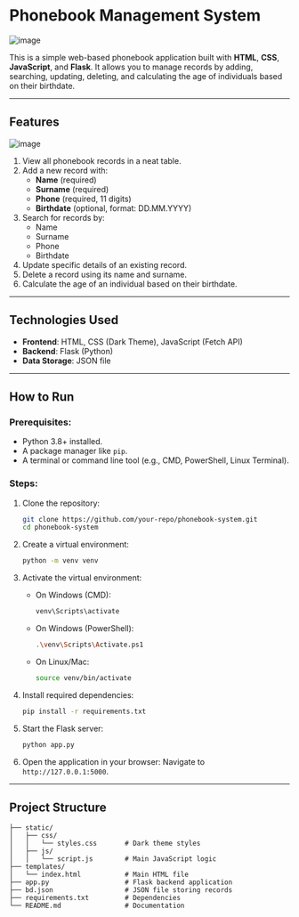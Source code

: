 # Phonebook Management System

![image](https://github.com/user-attachments/assets/0f455ddb-aa27-4bb3-bd85-ad70d2a2ee00)


This is a simple web-based phonebook application built with **HTML**, **CSS**, **JavaScript**, and **Flask**. It allows you to manage records by adding, searching, updating, deleting, and calculating the age of individuals based on their birthdate.

---

## **Features**

![image](https://github.com/user-attachments/assets/fe2d667a-03d8-4510-836e-6182a7c8545d)

1. View all phonebook records in a neat table.
2. Add a new record with:
   - **Name** (required)
   - **Surname** (required)
   - **Phone** (required, 11 digits)
   - **Birthdate** (optional, format: DD.MM.YYYY)
3. Search for records by:
   - Name
   - Surname
   - Phone
   - Birthdate
4. Update specific details of an existing record.
5. Delete a record using its name and surname.
6. Calculate the age of an individual based on their birthdate.

---

## **Technologies Used**

- **Frontend**: HTML, CSS (Dark Theme), JavaScript (Fetch API)
- **Backend**: Flask (Python)
- **Data Storage**: JSON file

---

## **How to Run**

### Prerequisites:
- Python 3.8+ installed.
- A package manager like `pip`.
- A terminal or command line tool (e.g., CMD, PowerShell, Linux Terminal).

### Steps:

1. Clone the repository:
   ```bash
   git clone https://github.com/your-repo/phonebook-system.git
   cd phonebook-system
   ```

2. Create a virtual environment:
   ```bash
   python -m venv venv
   ```

3. Activate the virtual environment:
   - On Windows (CMD):
     ```bash
     venv\Scripts\activate
     ```
   - On Windows (PowerShell):
     ```bash
     .\venv\Scripts\Activate.ps1
     ```
   - On Linux/Mac:
     ```bash
     source venv/bin/activate
     ```

4. Install required dependencies:
   ```bash
   pip install -r requirements.txt
   ```

5. Start the Flask server:
   ```bash
   python app.py
   ```

6. Open the application in your browser:
   Navigate to `http://127.0.0.1:5000`.

---

## **Project Structure**

```
├── static/
│   ├── css/
│   │   └── styles.css       # Dark theme styles
│   ├── js/
│   │   └── script.js        # Main JavaScript logic
├── templates/
│   └── index.html           # Main HTML file
├── app.py                   # Flask backend application
├── bd.json                  # JSON file storing records
├── requirements.txt         # Dependencies
└── README.md                # Documentation
```







